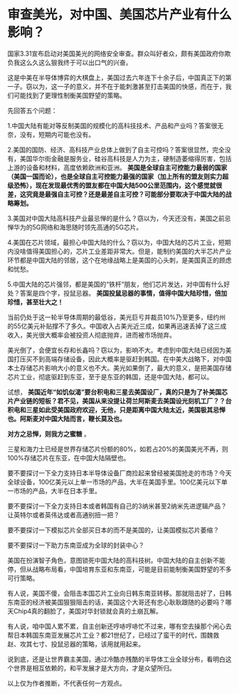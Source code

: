 # 审查美光，对中国、美国芯片产业有什么影响？

国家3.31宣布启动对美国美光的网络安全审查。群众叫好者众，颇有美国政府你欺负我这么久这么狠我终于可以出口气的兴奋。

这是中美在半导体博弈的大棋盘上，美国过去六年连下十余子后，中国真正下的第一子。窃以为，这一子的意义，并不在于能刺激甚至打击美国的快感，而在于，我们可能找到了更理性制衡美国野望的策略。

先回答五个问题：

1.中国大陆有能对等反制美国的规模化的高科技技术、产品和产业吗？答案很无奈，没有，短期内可能也没有。

2.美国的国防、经济、高科技产业总体上做到了自主可控吗？答案很显然，完全没有，美国华尔街金融是服务业，硅谷高科技是人力为主，硬制造萎缩得厉害，包括上游的设备和材料，高度依赖欧洲和亚洲。
**美国是全球自主可控能力最弱的国家（美国一国而论），也是全球自主可控能力最强的国家（加上所有的盟友则实力超级恐怖），现在发现最优秀的盟友都在中国大陆500公里范围内，这个感觉就很差，这究竟是最强自主可控？还是最差自主可控？可能部分要取决于中国大陆的战略筹划。**

3.美国对中国大陆高科技产业最忌惮的是什么？窃以为，今天还没有，美国之前忌惮华为的5G网络和海思随时领先高通的5G芯片。

4.美国在芯片领域，最担心中国大陆的什么？窃以为，中国大陆的芯片工业，短期内没啥值得美国担心的，芯片工业差距非常大。但是，能制约美国的大半芯片产业环节都是中国大陆的邻居，这个在地缘战略上是美国的心头刺，是美国真正的顾虑和忧愁。

5.中国大陆的芯片强邻，都是美国的“铁杆”朋友，他们芯片发达，对中国有什么好处？答案是四个字，投鼠忌器。
**美国投鼠忌器的事情，值得中国大陆珍惜，倍加珍惜，甚至壮大之！**

当前仍处于这一轮半导体周期的最低谷，美光巨亏并裁员10%乃至更多，纽约州的55亿美元补贴撑不了多久。中国收入占美光近三成，如果再迅速丢掉了这三成收入，美光很大概率会被投资人彻底抛弃，进而被市场抛弃。

美光倒了，会便宜长存和长鑫吗？窃以为，影响不大。考虑到中国大陆已经因为美国打压买不到高端存储设备，因此大概率是驱赶到韩国。在中美大战略下，对中国本土存储芯片影响大小的意义也不大。美光如果倒了，最大的意义，是把美国存储芯片工业，彻底驱赶到东亚，至于是东亚的韩国，还是中国大陆，都可以。

试想，
**美国近年“如饥似渴”要台积电和三星去美国设厂，真的只是为了补美国芯片产业链的短板？君不见，美国从来没提让荷兰阿斯麦去美国设光刻机工厂？？台积电和三星如此受美国政府欢迎，无他，只是距离中国大陆太近，美国极其忌惮也。阿斯麦对中国大陆而言，鞭长莫及也。**

**对方之忌惮，则我方之蜜糖** 。

三星和海力士已经是世界存储芯片份额的80%，如若占20%的美国美光不再，则100%存储芯片在东亚，在中国大陆隔壁也。

要不要探讨一下全力支持日本半导体设备厂商捡起来曾经被美国抢走的市场？今天全球设备，100亿美元以上单一市场的产品，大半在美国手里。100亿美元以下单一市场的产品，大半在日本手里。

要不要探讨一下全力支持日本或者韩国有自己的3纳米甚至2纳米先进逻辑产品？让英特尔或者英伟达或者高通别扭一把？

要不要探讨一下模拟芯片全部买日本的而不是美国的，让美国模拟芯片萎缩？

要不要探讨一下助力东南亚成为全球的封装中心？

美国在扮演智子角色，意图锁死中国大陆的高科技树。中国大陆的自主创新不能停，但从战略布局看，中国培育东亚和东南亚，可能是目前能制衡美国野望的不多可行策略。

有人说，美国不傻，会阻击本国芯片工业向日韩东南亚转移。那就阻击好了，日韩东南亚的经济被美国狠狠阻击的话，美国这个大哥还有忠心耿耿跟随的必要吗？哪天Chip4真的翻脸了，美国对华封锁就会真的土崩瓦解。

有人说，咱中国人累不累，自主创新还哼哧哼哧忙不过来，哪有空去操那个闲心去帮日本韩国东南亚发展芯片工业？都21世纪了，已经过了蛮干的时代，围魏救赵、攻其七寸、投鼠忌器的策略，该用就用起来。

说到底，还是让世界霸主美国，通过冷酷亦残酷的半导体工业全球分布，看明白这个世界是相互依赖的，和平发展才是大方向，才是众望所归。

以上仅为作者推断，不代表任何一方观点。

